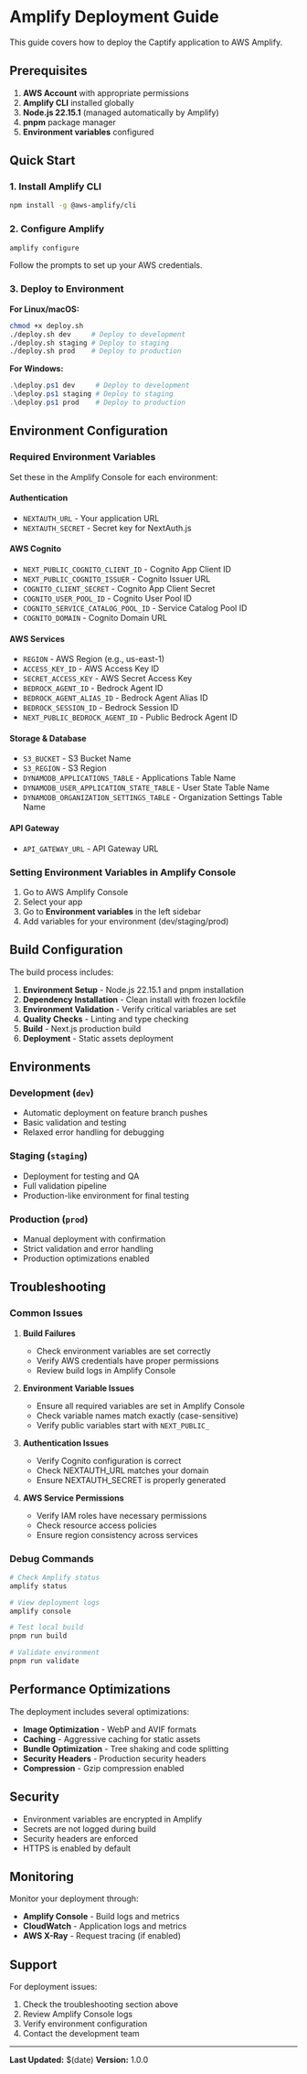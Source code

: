 # Amplify Deployment Guide

This guide covers how to deploy the Captify application to AWS Amplify.

## Prerequisites

1. **AWS Account** with appropriate permissions
2. **Amplify CLI** installed globally
3. **Node.js 22.15.1** (managed automatically by Amplify)
4. **pnpm** package manager
5. **Environment variables** configured

## Quick Start

### 1. Install Amplify CLI
```bash
npm install -g @aws-amplify/cli
```

### 2. Configure Amplify
```bash
amplify configure
```
Follow the prompts to set up your AWS credentials.

### 3. Deploy to Environment

**For Linux/macOS:**
```bash
chmod +x deploy.sh
./deploy.sh dev     # Deploy to development
./deploy.sh staging # Deploy to staging  
./deploy.sh prod    # Deploy to production
```

**For Windows:**
```powershell
.\deploy.ps1 dev     # Deploy to development
.\deploy.ps1 staging # Deploy to staging
.\deploy.ps1 prod    # Deploy to production
```

## Environment Configuration

### Required Environment Variables

Set these in the Amplify Console for each environment:

#### Authentication
- `NEXTAUTH_URL` - Your application URL
- `NEXTAUTH_SECRET` - Secret key for NextAuth.js

#### AWS Cognito
- `NEXT_PUBLIC_COGNITO_CLIENT_ID` - Cognito App Client ID
- `NEXT_PUBLIC_COGNITO_ISSUER` - Cognito Issuer URL
- `COGNITO_CLIENT_SECRET` - Cognito App Client Secret
- `COGNITO_USER_POOL_ID` - Cognito User Pool ID
- `COGNITO_SERVICE_CATALOG_POOL_ID` - Service Catalog Pool ID
- `COGNITO_DOMAIN` - Cognito Domain URL

#### AWS Services
- `REGION` - AWS Region (e.g., us-east-1)
- `ACCESS_KEY_ID` - AWS Access Key ID
- `SECRET_ACCESS_KEY` - AWS Secret Access Key
- `BEDROCK_AGENT_ID` - Bedrock Agent ID
- `BEDROCK_AGENT_ALIAS_ID` - Bedrock Agent Alias ID
- `BEDROCK_SESSION_ID` - Bedrock Session ID
- `NEXT_PUBLIC_BEDROCK_AGENT_ID` - Public Bedrock Agent ID

#### Storage & Database
- `S3_BUCKET` - S3 Bucket Name
- `S3_REGION` - S3 Region
- `DYNAMODB_APPLICATIONS_TABLE` - Applications Table Name
- `DYNAMODB_USER_APPLICATION_STATE_TABLE` - User State Table Name
- `DYNAMODB_ORGANIZATION_SETTINGS_TABLE` - Organization Settings Table Name

#### API Gateway
- `API_GATEWAY_URL` - API Gateway URL

### Setting Environment Variables in Amplify Console

1. Go to AWS Amplify Console
2. Select your app
3. Go to **Environment variables** in the left sidebar
4. Add variables for your environment (dev/staging/prod)

## Build Configuration

The build process includes:

1. **Environment Setup** - Node.js 22.15.1 and pnpm installation
2. **Dependency Installation** - Clean install with frozen lockfile
3. **Environment Validation** - Verify critical variables are set
4. **Quality Checks** - Linting and type checking
5. **Build** - Next.js production build
6. **Deployment** - Static assets deployment

## Environments

### Development (`dev`)
- Automatic deployment on feature branch pushes
- Basic validation and testing
- Relaxed error handling for debugging

### Staging (`staging`) 
- Deployment for testing and QA
- Full validation pipeline
- Production-like environment for final testing

### Production (`prod`)
- Manual deployment with confirmation
- Strict validation and error handling
- Production optimizations enabled

## Troubleshooting

### Common Issues

1. **Build Failures**
   - Check environment variables are set correctly
   - Verify AWS credentials have proper permissions
   - Review build logs in Amplify Console

2. **Environment Variable Issues**
   - Ensure all required variables are set in Amplify Console
   - Check variable names match exactly (case-sensitive)
   - Verify public variables start with `NEXT_PUBLIC_`

3. **Authentication Issues**
   - Verify Cognito configuration is correct
   - Check NEXTAUTH_URL matches your domain
   - Ensure NEXTAUTH_SECRET is properly generated

4. **AWS Service Permissions**
   - Verify IAM roles have necessary permissions
   - Check resource access policies
   - Ensure region consistency across services

### Debug Commands

```bash
# Check Amplify status
amplify status

# View deployment logs
amplify console

# Test local build
pnpm run build

# Validate environment
pnpm run validate
```

## Performance Optimizations

The deployment includes several optimizations:

- **Image Optimization** - WebP and AVIF formats
- **Caching** - Aggressive caching for static assets
- **Bundle Optimization** - Tree shaking and code splitting
- **Security Headers** - Production security headers
- **Compression** - Gzip compression enabled

## Security

- Environment variables are encrypted in Amplify
- Secrets are not logged during build
- Security headers are enforced
- HTTPS is enabled by default

## Monitoring

Monitor your deployment through:

- **Amplify Console** - Build logs and metrics
- **CloudWatch** - Application logs and metrics
- **AWS X-Ray** - Request tracing (if enabled)

## Support

For deployment issues:

1. Check the troubleshooting section above
2. Review Amplify Console logs
3. Verify environment configuration
4. Contact the development team

---

**Last Updated:** $(date)
**Version:** 1.0.0

